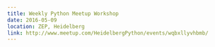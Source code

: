 ```yaml
---
title: Weekly Python Meetup Workshop
date: 2016-05-09
location: ZEP, Heidelberg
link: http://www.meetup.com/HeidelbergPython/events/wqbxllyvhbmb/
---
```

